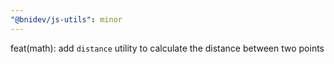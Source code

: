 ```yaml
---
"@bnidev/js-utils": minor
---
```


feat(math): add `distance` utility to calculate the distance between two points
